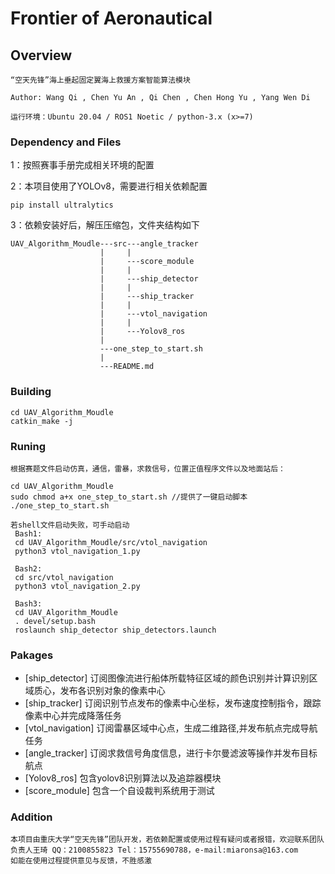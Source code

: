 # Frontier of Aeronautical

## Overview

    “空天先锋”海上垂起固定翼海上救援方案智能算法模块

    Author: Wang Qi , Chen Yu An , Qi Chen , Chen Hong Yu , Yang Wen Di

    运行环境：Ubuntu 20.04 / ROS1 Noetic / python-3.x (x>=7)

### Dependency and Files

1：按照赛事手册完成相关环境的配置

2：本项目使用了YOLOv8，需要进行相关依赖配置

    pip install ultralytics

3：依赖安装好后，解压压缩包，文件夹结构如下

    UAV_Algorithm_Moudle---src---angle_tracker
                        |     |
                        |     ---score_module
                        |     |
                        |     ---ship_detector
                        |     |
                        |     ---ship_tracker
                        |     |
                        |     ---vtol_navigation
                        |     |
                        |     ---Yolov8_ros
                        |
                        ---one_step_to_start.sh
                        |
                        ---README.md        

### Building

    cd UAV_Algorithm_Moudle
    catkin_make -j 

### Runing
    根据赛题文件启动仿真，通信，雷暴，求救信号，位置正值程序文件以及地面站后：

    cd UAV_Algorithm_Moudle
    sudo chmod a+x one_step_to_start.sh //提供了一键启动脚本
    ./one_step_to_start.sh

    若shell文件启动失败，可手动启动
     Bash1:
     cd UAV_Algorithm_Moudle/src/vtol_navigation
     python3 vtol_navigation_1.py

     Bash2:
     cd src/vtol_navigation
     python3 vtol_navigation_2.py

     Bash3:
     cd UAV_Algorithm_Moudle
     . devel/setup.bash
     roslaunch ship_detector ship_detectors.launch

### Pakages

- [ship_detector] 
    订阅图像流进行船体所载特征区域的颜色识别并计算识别区域质心，发布各识别对象的像素中心
- [ship_tracker]
    订阅识别节点发布的像素中心坐标，发布速度控制指令，跟踪像素中心并完成降落任务
- [vtol_navigation]
    订阅雷暴区域中心点，生成二维路径,并发布航点完成导航任务
- [angle_tracker]
    订阅求救信号角度信息，进行卡尔曼滤波等操作并发布目标航点
- [Yolov8_ros]
    包含yolov8识别算法以及追踪器模块
- [score_module]
    包含一个自设裁判系统用于测试

### Addition

    本项目由重庆大学“空天先锋”团队开发，若依赖配置或使用过程有疑问或者报错，欢迎联系团队负责人王琦 QQ：2100855823 Tel：15755690788，e-mail:miaronsa@163.com
    如能在使用过程提供意见与反馈，不胜感激









